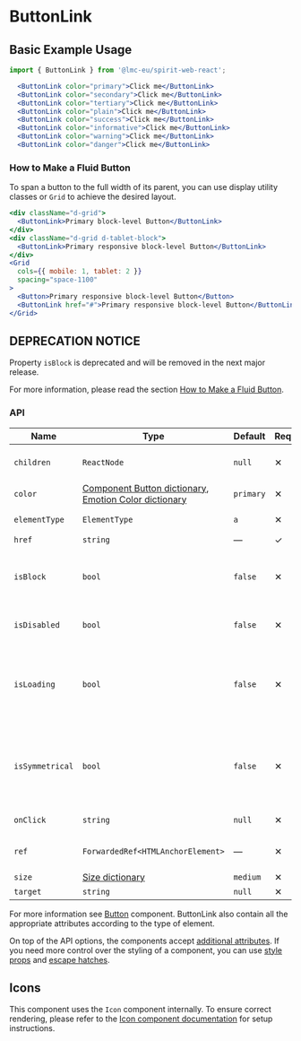 # ButtonLink

## Basic Example Usage

```jsx
import { ButtonLink } from '@lmc-eu/spirit-web-react';
```

```jsx
  <ButtonLink color="primary">Click me</ButtonLink>
  <ButtonLink color="secondary">Click me</ButtonLink>
  <ButtonLink color="tertiary">Click me</ButtonLink>
  <ButtonLink color="plain">Click me</ButtonLink>
  <ButtonLink color="success">Click me</ButtonLink>
  <ButtonLink color="informative">Click me</ButtonLink>
  <ButtonLink color="warning">Click me</ButtonLink>
  <ButtonLink color="danger">Click me</ButtonLink>
```

### How to Make a Fluid Button

To span a button to the full width of its parent, you can use display utility classes or `Grid` to achieve the desired layout.

```jsx
<div className="d-grid">
  <ButtonLink>Primary block-level Button</ButtonLink>
</div>
<div className="d-grid d-tablet-block">
  <ButtonLink>Primary responsive block-level Button</ButtonLink>
</div>
<Grid
  cols={{ mobile: 1, tablet: 2 }}
  spacing="space-1100"
>
  <Button>Primary responsive block-level Button</Button>
  <ButtonLink href="#">Primary responsive block-level Button</ButtonLink>
</Grid>
```

## DEPRECATION NOTICE

Property `isBlock` is deprecated and will be removed in the next major release.

For more information, please read the section [How to Make a Fluid Button](#how-to-make-a-fluid-button).

### API

| Name            | Type                                                                                          | Default   | Required | Description                                                                            |
| --------------- | --------------------------------------------------------------------------------------------- | --------- | -------- | -------------------------------------------------------------------------------------- |
| `children`      | `ReactNode`                                                                                   | `null`    | ✕        | Content of the ButtonLink                                                              |
| `color`         | [Component Button dictionary][dictionary-color], [Emotion Color dictionary][dictionary-color] | `primary` | ✕        | Color variant                                                                          |
| `elementType`   | `ElementType`                                                                                 | `a`       | ✕        | Type of element                                                                        |
| `href`          | `string`                                                                                      | —         | ✓        | Link URL                                                                               |
| `isBlock`       | `bool`                                                                                        | `false`   | ✕        | [**DEPRECATED**](#deprecation-notice) Span the element to the full width of its parent |
| `isDisabled`    | `bool`                                                                                        | `false`   | ✕        | If true, ButtonLink is disabled                                                        |
| `isLoading`     | `bool`                                                                                        | `false`   | ✕        | If true, ButtonLink is in a loading state, disabled and the Spinner is visible         |
| `isSymmetrical` | `bool`                                                                                        | `false`   | ✕        | If true, ButtonLink has symmetrical dimensions, usually only with an Icon              |
| `onClick`       | `string`                                                                                      | `null`    | ✕        | JS function to call on click                                                           |
| `ref`           | `ForwardedRef<HTMLAnchorElement>`                                                             | —         | ✕        | Anchor element reference                                                               |
| `size`          | [Size dictionary][dictionary-size]                                                            | `medium`  | ✕        | Size variant                                                                           |
| `target`        | `string`                                                                                      | `null`    | ✕        | Link target                                                                            |

For more information see [Button][button] component. ButtonLink also contain all the appropriate
attributes according to the type of element.

On top of the API options, the components accept [additional attributes][readme-additional-attributes].
If you need more control over the styling of a component, you can use [style props][readme-style-props]
and [escape hatches][readme-escape-hatches].

## Icons

This component uses the `Icon` component internally. To ensure correct rendering,
please refer to the [Icon component documentation][web-react-icon-documentation] for setup instructions.

[button]: https://github.com/lmc-eu/spirit-design-system/tree/main/packages/web/src/scss/components/Button
[dictionary-color]: https://github.com/lmc-eu/spirit-design-system/tree/main/docs/DICTIONARIES.md#color
[dictionary-size]: https://github.com/lmc-eu/spirit-design-system/tree/main/docs/DICTIONARIES.md#size
[readme-additional-attributes]: https://github.com/lmc-eu/spirit-design-system/blob/main/packages/web-react/README.md#additional-attributes
[readme-escape-hatches]: https://github.com/lmc-eu/spirit-design-system/blob/main/packages/web-react/README.md#escape-hatches
[readme-style-props]: https://github.com/lmc-eu/spirit-design-system/blob/main/packages/web-react/README.md#style-props
[web-react-icon-documentation]: https://github.com/lmc-eu/spirit-design-system/blob/main/packages/web-react/src/components/Icon/README.md#-usage

